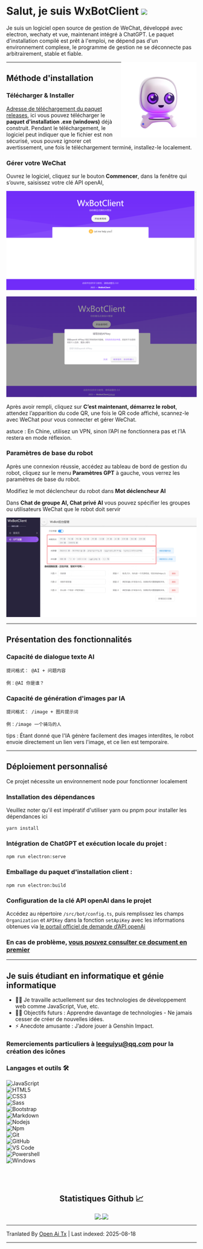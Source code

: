 # Salut, je suis WxBotClient <img width="30px" src="https://media.tenor.com/images/3b388fe03da271d2674faf85eb7c3fcd/tenor.gif" />
Je suis un logiciel open source de gestion de WeChat, développé avec electron, wechaty et vue, maintenant intégré à ChatGPT. Le paquet d'installation compilé est prêt à l'emploi, ne dépend pas d'un environnement complexe, le programme de gestion ne se déconnecte pas arbitrairement, stable et fiable.

<img align="right" height="200" src="https://raw.githubusercontent.com/WhiteWatson/wx-bot-client/main/./src/assets/icons/icon.png" />

---
## Méthode d'installation
### Télécharger & Installer
[Adresse de téléchargement du paquet releases](https://github.com/WhiteWatson/wx-bot-client/releases), ici vous pouvez télécharger le **paquet d'installation .exe (windows)** déjà construit. Pendant le téléchargement, le logiciel peut indiquer que le fichier est non sécurisé, vous pouvez ignorer cet avertissement, une fois le téléchargement terminé, installez-le localement.

### Gérer votre WeChat
Ouvrez le logiciel, cliquez sur le bouton **Commencer**, dans la fenêtre qui s’ouvre, saisissez votre clé API openAI,

![markdown picture](https://raw.githubusercontent.com/WhiteWatson/wx-bot-client/main/./doc/images/one.png)

![markdown picture](https://raw.githubusercontent.com/WhiteWatson/wx-bot-client/main/./doc/images/apikeyinput.png)

Après avoir rempli, cliquez sur **C’est maintenant, démarrez le robot**, attendez l’apparition du code QR, une fois le QR code affiché, scannez-le avec WeChat pour vous connecter et gérer WeChat.

astuce : En Chine, utilisez un VPN, sinon l’API ne fonctionnera pas et l’IA restera en mode réflexion.

### Paramètres de base du robot
Après une connexion réussie, accédez au tableau de bord de gestion du robot, cliquez sur le menu **Paramètres GPT** à gauche, vous verrez les paramètres de base du robot.

Modifiez le mot déclencheur du robot dans **Mot déclencheur AI**

Dans **Chat de groupe AI, Chat privé AI** vous pouvez spécifier les groupes ou utilisateurs WeChat que le robot doit servir

![markdown picture](https://raw.githubusercontent.com/WhiteWatson/wx-bot-client/main/./doc/images/gptsetting.png)

---
## Présentation des fonctionnalités
### Capacité de dialogue texte AI

```
提问格式： @AI + 问题内容

例：@AI 你是谁？
```
### Capacité de génération d'images par IA

```
提问格式： /image + 图片提示词

例：/image 一个骑马的人
```
tips : Étant donné que l'IA génère facilement des images interdites, le robot envoie directement un lien vers l'image, et ce lien est temporaire.

---

## Déploiement personnalisé
Ce projet nécessite un environnement node pour fonctionner localement

### Installation des dépendances

Veuillez noter qu'il est impératif d'utiliser yarn ou pnpm pour installer les dépendances ici
```
yarn install
```

### Intégration de ChatGPT et exécution locale du projet :

```
npm run electron:serve
```

### Emballage du paquet d'installation client :
```
npm run electron:build
```
### Configuration de la clé API openAI dans le projet  
Accédez au répertoire `/src/bot/config.ts`, puis remplissez les champs `Organization` et `APIKey` dans la fonction `setApiKey` avec les informations obtenues via [le portail officiel de demande d’API openAi](https://platform.openai.com/account/api-keys)  

### En cas de problème, [vous pouvez consulter ce document en premier](https://raw.githubusercontent.com/WhiteWatson/wx-bot-client/main/./doc/problem.md)  

---  
## Je suis étudiant en informatique et génie informatique  

- 👨‍💻 Je travaille actuellement sur des technologies de développement web comme JavaScript, Vue, etc.  
- 💪🏼 Objectifs futurs : Apprendre davantage de technologies - Ne jamais cesser de créer de nouvelles idées.  
- ⚡ Anecdote amusante : J’adore jouer à Genshin Impact.  

### Remerciements particuliers à leeguiyu@qq.com pour la création des icônes  

### Langages et outils 🛠  

![JavaScript](https://img.shields.io/badge/-JavaScript-%23F7DF1C?style=flat-square&logo=javascript&logoColor=000000&labelColor=%23F7DF1C&color=%23FFCE5A)  
![HTML5](https://img.shields.io/badge/-HTML5-%23E44D27?style=flat-square&logo=html5&logoColor=ffffff)  
![CSS3](https://img.shields.io/badge/-CSS3-%231572B6?style=flat-square&logo=css3)  
![Sass](https://img.shields.io/badge/-Sass-%23CC6699?style=flat-square&logo=sass&logoColor=ffffff)  
![Bootstrap](https://img.shields.io/badge/-Bootstrap-563D7C?style=flat-square&logo=Bootstrap)  
![Markdown](https://img.shields.io/badge/-Markdown-000000?style=flat-square&logo=markdown)  
![Nodejs](https://img.shields.io/badge/-Nodejs-339933?style=flat-square&logo=Node.js&logoColor=ffffff)  
![Npm](https://img.shields.io/badge/-npm-CB3837?style=flat-square&logo=npm)  
![Git](https://img.shields.io/badge/-Git-%23F05032?style=flat-square&logo=git&logoColor=%23ffffff)  
![GitHub](https://img.shields.io/badge/-GitHub-181717?style=flat-square&logo=github)  
![VS Code](http://img.shields.io/badge/-VS%20Code-007ACC?style=flat-square&logo=visual-studio-code&logoColor=ffffff)  
![Powershell](http://img.shields.io/badge/-Powershell-5391FE?style=flat-square&logo=powershell&logoColor=ffffff)  
![Windows](http://img.shields.io/badge/-Windows-0078D6?style=flat-square&logo=windows&logoColor=ffffff)  

<br/>  

<br/>  

  <h2 align="center"> Statistiques Github 📈 </h2>  
  
  <div align="center">   
     <a href="">  
      <img align="center" src="https://github-readme-stats-sigma-five.vercel.app/api?username=WhiteWatson&show_icons=true&include_all_commits=true&count_private=true&theme=react&line_height=40" />  
    </a>
    <a href="">
      <img align="center" src="https://github-readme-stats.vercel.app/api/top-langs/?username=WhiteWatson&theme=react&line_height=40&hide=css"/>
    </a>
</div
  
<br/>





---


Tranlated By [Open Ai Tx](https://github.com/OpenAiTx/OpenAiTx) | Last indexed: 2025-08-18


---